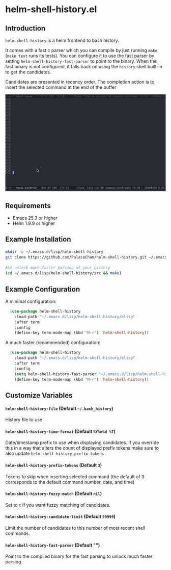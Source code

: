 # helm-shell-history.el

## Introduction
`helm-shell-history` is a helm frontend to bash history.

It comes with a fast c parser which you can compile by just running `make` (`make test` runs its tests).
You can configure it to use the fast parser by setting `helm-shell-history-fast-parser` to point to the binary.
When the fast binary is not configured, it falls back on using the `history` shell built-in to get the candidates.

Candidates are presented in recency order.
The completion action is to insert the selected command at the end of the buffer

![Helm Shell GIF](media/preview2.gif?raw=true)

## Requirements

* Emacs 25.3 or higher
* Helm 1.9.9 or higher

## Example Installation

```bash
mkdir -p ~/.emacs.d/lisp/helm-shell-history
git clone https://github.com/PalaceChan/helm-shell-history.git ~/.emacs.d/lisp/helm-shell-history

#to unlock much faster parsing of your history
(cd ~/.emacs.d/lisp/helm-shell-history/src && make)
```

## Example Configuration

A minimal configuration:

```lisp
  (use-package helm-shell-history
    :load-path "~/.emacs.d/lisp/helm-shell-history/elisp"
    :after term
    :config
    (define-key term-mode-map (kbd "M-r") 'helm-shell-history))
```

A much faster (recommended) configuration:

```lisp
  (use-package helm-shell-history
    :load-path "~/.emacs.d/lisp/helm-shell-history/elisp"
    :after term
    :config
    (setq helm-shell-history-fast-parser "~/.emacs.d/lisp/helm-shell-history/src/parse_history")
    (define-key term-mode-map (kbd "M-r") 'helm-shell-history))
```

## Customize Variables

#### `helm-shell-history-file` (Default `~/.bash_history`)

History file to use

#### `helm-shell-history-time-format` (Default `%Y%m%d %T`)

Date/timestamp prefix to use when displaying candidates.
If you override this in a way that alters the count of displayed prefix tokens make sure to also update `helm-shell-history-prefix-tokens`

#### `helm-shell-history-prefix-tokens` (Default `3`)

Tokens to skip when inserting selected command (the default of 3 corresponds to the default command number, date, and time)

#### `helm-shell-history-fuzzy-match` (Default `nil`)

Set to `t` if you want fuzzy matching of candidates.

#### `helm-shell-history-candidate-limit` (Default `99999`)

Limit the number of candidates to this number of most recent shell commands.

#### `helm-shell-history-fast-parser` (Default "")

Point to the compiled binary for the fast parsing to unlock much faster parsing